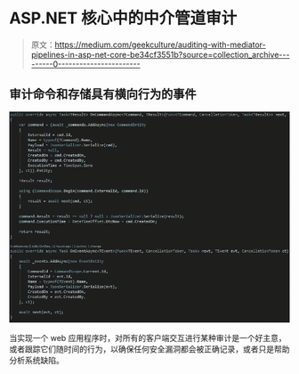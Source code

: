 # ASP.NET 核心中的中介管道审计

> 原文：<https://medium.com/geekculture/auditing-with-mediator-pipelines-in-asp-net-core-be34cf3551b?source=collection_archive---------0----------------------->

## 审计命令和存储具有横向行为的事件

![](img/227e5d3c6b1583baa5ad7ec723e79d19.png)

当实现一个 web 应用程序时，对所有的客户端交互进行某种审计是一个好主意，或者跟踪它们随时间的行为，以确保任何安全漏洞都会被正确记录，或者只是帮助分析系统缺陷。